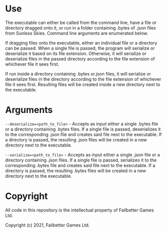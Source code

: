 # Use
The executable can either be called from the command line, have a file or directory dragged onto it, or run in a folder containing .bytes of .json files from Sunless Skies. Command line arguments are enumerated below.

If dragging files onto the executable, either an individual file or a directory can be passed. When a single file is passed, the program will serialize or deserialize it based on its file extension. Otherwise, it will serialize or deserialize files in the passed directory according to the file extension of whichever file it sees first.

If run inside a directory containing .bytes or.json files, it will serialize or deserialize files in the directory according to the file extension of whichever file it sees first. Resulting files will be created inside a new directory next to the executable.

# Arguments
`--deserialize=<path_to_file>` - Accepts as input either a single .bytes file or a directory containing .bytes files. If a single file is passed, deserializes it to the corresponding .json file and creates said file next to the executable. If a directory is passed, the resulting .json files will be created in a new directory next to the executable.

`--serialize=<path_to_file>` - Accepts as input either a single .json file or a directory containing .json files. If a single file is passed, serializes it to the corresponding .bytes file and creates said file next to the executable. If a directory is passed, the resulting .bytes files will be created in a new directory next to the executable.

# Copyright
All code in this repository is the intellectual property of Failbetter Games Ltd.

Copyright (c) 2021, Failbetter Games Ltd.
